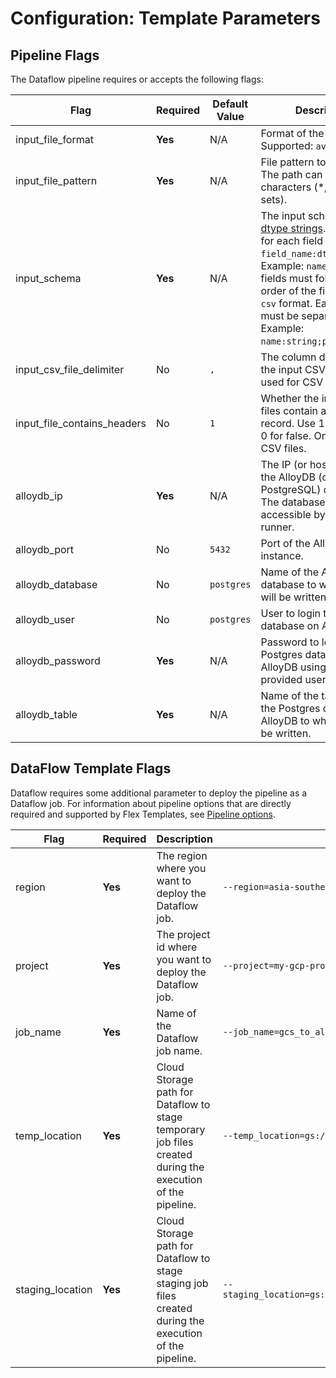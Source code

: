 # Configuration: Template Parameters

## Pipeline Flags

The Dataflow pipeline requires or accepts the following flags:

<!-- Disable MDLint as tables exceed 400 characters. -->
<!-- markdownlint-capture -->
<!-- markdownlint-disable MD013 -->

| Flag                        | Required | Default Value | Description                                                                                                                                                                                                                                                                                                                          | Example                                                                   |
| --------------------------- | -------- | ------------- | ------------------------------------------------------------------------------------------------------------------------------------------------------------------------------------------------------------------------------------------------------------------------------------------------------------------------------------ | ------------------------------------------------------------------------- |
| input_file_format           | **Yes**  | N/A           | Format of the files to load. Supported: `avro` and `csv`.                                                                                                                                                                                                                                                                            | `--input_file_format=csv`                                                 |
| input_file_pattern          | **Yes**  | N/A           | File pattern to the file(s). The path can contain glob characters (\*, ?, and [...] sets).                                                                                                                                                                                                                                           | `--input_file_pattern=gs://my-bucket/data/*.csv`                          |
| input_schema                | **Yes**  | N/A           | The input schema using [dtype strings](https://pandas.pydata.org/docs/user_guide/basics.html#basics-dtypes). The format for each field is `field_name:dtype`. Example: `name:string`. The fields must follow the order of the file when in `csv` format. Each field must be separated with `;`. Example: `name:string;phone:number`. | `--input_schema=id:int64;first_name:string;last_name:string;salary:float` |
| input_csv_file_delimiter    | No       | `,`           | The column delimiter for the input CSV file(s). Only used for CSV files.                                                                                                                                                                                                                                                             | `--input_csv_file_delimiter=";"`                                          |
| input_file_contains_headers | No       | `1`           | Whether the input CSV files contain a header record. Use 1 for true and 0 for false. Only used for CSV files.                                                                                                                                                                                                                        | `--input_file_contains_headers=1`                                         |
| alloydb_ip                  | **Yes**  | N/A           | The IP (or hostname) of the AlloyDB (or PostgreSQL) database. The database must be accessible by the pipeline runner.                                                                                                                                                                                                                | `--alloydb_ip=10.1.1.25`                                                  |
| alloydb_port                | No       | `5432`        | Port of the AlloyDB instance.                                                                                                                                                                                                                                                                                                        | `--alloydb_port=5432`                                                     |
| alloydb_database            | No       | `postgres`    | Name of the AlloyDB database to which data will be written.                                                                                                                                                                                                                                                                          | `--alloydb_database=dbname`                                               |
| alloydb_user                | No       | `postgres`    | User to login to Postgres database on AlloyDB.                                                                                                                                                                                                                                                                                       | `--alloydb_user=myuser`                                                   |
| alloydb_password            | **Yes**  | N/A           | Password to login to Postgres database on AlloyDB using the provided user.                                                                                                                                                                                                                                                           | `--alloydb_password=mySafePassword123!`                                   |
| alloydb_table               | **Yes**  | N/A           | Name of the table within the Postgres database on AlloyDB to which data will be written.                                                                                                                                                                                                                                             | `--alloydb_table=customers`                                               |

<!-- markdownlint-restore -->

## DataFlow Template Flags

Dataflow requires some additional parameter to deploy the pipeline as a Dataflow
job. For information about pipeline options that are directly required and
supported by Flex Templates, see
[Pipeline options](https://cloud.google.com/dataflow/docs/reference/pipeline-options#python).

| Flag             | Required | Description                                                                                                | Example                                                 |
| ---------------- | -------- | ---------------------------------------------------------------------------------------------------------- | ------------------------------------------------------- |
| region           | **Yes**  | The region where you want to deploy the Dataflow job.                                                      | `--region=asia-southeast-1`                             |
| project          | **Yes**  | The project id where you want to deploy the Dataflow job.                                                  | `--project=my-gcp-project`                              |
| job_name         | **Yes**  | Name of the Dataflow job name.                                                                             | `--job_name=gcs_to_alloydb`                             |
| temp_location    | **Yes**  | Cloud Storage path for Dataflow to stage temporary job files created during the execution of the pipeline. | `--temp_location=gs://bucket/path/dataflow/temp/`       |
| staging_location | **Yes**  | Cloud Storage path for Dataflow to stage staging job files created during the execution of the pipeline.   | `--staging_location=gs://bucket/path/dataflow/staging/` |
